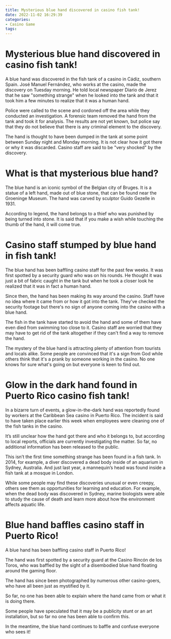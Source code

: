 ```yaml
---
title: Mysterious blue hand discovered in casino fish tank!
date: 2022-11-02 16:29:39
categories:
- Casino Game
tags:
---
```



#  Mysterious blue hand discovered in casino fish tank!

A blue hand was discovered in the fish tank of a casino in Cádiz, southern Spain. José Manuel Fernández, who works at the casino, made the discovery on Tuesday morning. He told local newspaper Diario de Jerez that he saw "something strange" when he looked into the tank and that it took him a few minutes to realize that it was a human hand.

Police were called to the scene and cordoned off the area while they conducted an investigation. A forensic team removed the hand from the tank and took it for analysis. The results are not yet known, but police say that they do not believe that there is any criminal element to the discovery.

The hand is thought to have been dumped in the tank at some point between Sunday night and Monday morning. It is not clear how it got there or why it was discarded. Casino staff are said to be "very shocked" by the discovery.

#  What is that mysterious blue hand?

The blue hand is an iconic symbol of the Belgian city of Bruges. It is a statue of a left hand, made out of blue stone, that can be found near the Groeninge Museum. The hand was carved by sculptor Guido Gezelle in 1931.

According to legend, the hand belongs to a thief who was punished by being turned into stone. It is said that if you make a wish while touching the thumb of the hand, it will come true.

#  Casino staff stumped by blue hand in fish tank!

The blue hand has been baffling casino staff for the past few weeks. It was first spotted by a security guard who was on his rounds. He thought it was just a bit of fabric caught in the tank but when he took a closer look he realized that it was in fact a human hand.

Since then, the hand has been making its way around the casino. Staff have no idea where it came from or how it got into the tank. They've checked the security footage but there's no sign of anyone coming into the casino with a blue hand.

The fish in the tank have started to avoid the hand and some of them have even died from swimming too close to it. Casino staff are worried that they may have to get rid of the tank altogether if they can't find a way to remove the hand.

The mystery of the blue hand is attracting plenty of attention from tourists and locals alike. Some people are convinced that it's a sign from God while others think that it's a prank by someone working in the casino. No one knows for sure what's going on but everyone is keen to find out.

#  Glow in the dark hand found in Puerto Rico casino fish tank!

In a bizarre turn of events, a glow-in-the-dark hand was reportedly found by workers at the Caribbean Sea casino in Puerto Rico. The incident is said to have taken place earlier this week when employees were cleaning one of the fish tanks in the casino.

It’s still unclear how the hand got there and who it belongs to, but according to local reports, officials are currently investigating the matter. So far, no additional information has been released to the public.

This isn’t the first time something strange has been found in a fish tank. In 2014, for example, a diver discovered a dead body inside of an aquarium in Sydney, Australia. And just last year, a mannequin’s head was found inside a fish tank at a mosque in London.

While some people may find these discoveries unusual or even creepy, others see them as opportunities for learning and education. For example, when the dead body was discovered in Sydney, marine biologists were able to study the cause of death and learn more about how the environment affects aquatic life.

#  Blue hand baffles casino staff in Puerto Rico!

A blue hand has been baffling casino staff in Puerto Rico!

The hand was first spotted by a security guard at the Casino Rincón de los Toros, who was baffled by the sight of a disembodied blue hand floating around the gaming floor.

The hand has since been photographed by numerous other casino-goers, who have all been just as mystified by it.

So far, no one has been able to explain where the hand came from or what it is doing there.

Some people have speculated that it may be a publicity stunt or an art installation, but so far no one has been able to confirm this.

In the meantime, the blue hand continues to baffle and confuse everyone who sees it!